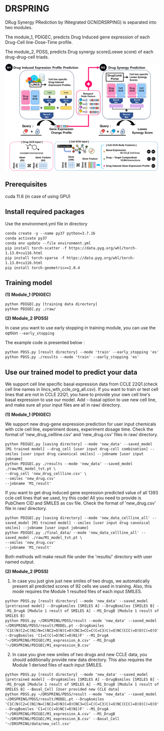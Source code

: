 # DRSPRING
DRug Synergy PRediction by INtegrated GCN(DRSRPING) is separated into two modules. 

The module_1, PDIGEC, predicts Drug Induced gene expression of each Drug-Cell line-Dose-Time profile. 

The module_2, PDSS, predicts Drug synergy score(Loewe score) of each drug-drug-cell triads.

![alt text](total_fig.png)



## Prerequisites
cuda 11.6 (in case of using GPU)




## Install required packages
Use the environment.yml file in directory

```
conda create -y --name py37 python=3.7.16
conda activate py37
conda env update --file environment.yml
pip install torch-scatter -f https://data.pyg.org/whl/torch-1.13.0+cu116.html
pip install torch-sparse -f https://data.pyg.org/whl/torch-1.13.0+cu116.html
pip install torch-geometric==2.0.4
```




## Training model
**(1) Module_1 (PDIGEC)**
```
python PDIGEC.py [training data directory]
python PDIGEC.py ./raw/  
```

**(2) Module_2 (PDSS)**

In case you want to use early stopping in training module, you can use the option `--early_stopping`

The example code is presented below : 
```
python PDSS.py [result directory] --mode 'train' --early_stopping 'es'
python PDSS.py ./results --mode 'train' --early_stopping 'es'
```




## Use our trained model to predict your data
We support cell line specific basal expression data from CCLE 22Q1.(check cell line names in lincs_wth_ccle_org_all.csv). If you want to train or test cell lines that are not in CCLE 22Q1, you have to provide your own cell line's basal expression to use our model. Add --basal option to use new cell line, and make sure all your input files are all in raw/ directory.

**(1) Module_1 (PDIGEC)**

We support new drug-gene expression prediction for user input chemicals with ccle cell line, experiment doses, experiment dosage time.
Check the format of 'new_drug_cellline.csv' and 'new_drug.csv' files in raw/ directory. 
```
python PDIGEC.py [saving directory] --mode 'new_data' --saved_model [M1 trained model] --drug_cell [user input drug-cell combination] --smiles [user input drug canonical smiles] --jobname [user input jobname]
python PDIGEC.py ./results --mode 'new_data' --saved_model ./raw/M1_model_tvt.pt \
--drug_cell 'new_drug_cellline.csv' \
--smiles 'new_drug.csv'
--jobname 'M1_result'
```


If you want to get drug induced gene expression predicted value of all 1393 ccle cell lines that we used, try this code!
All you need to provide is PubChem CID and SMILES as csv file.
Check the format of 'new_drug.csv' file in raw/ directory. 
```
python PDIGEC.py [saving directory] --mode 'new_data_cellline_all' --saved_model [M1 trained model] --smiles [user input drug canonical smiles] --jobname [user input jobname]
python PDIGEC.py ./final_data/ --mode 'new_data_cellline_all' --saved_model ./raw/M1_model_tvt.pt \
--smiles 'new_drug.csv'
--jobname 'M1_result'
```

Both methods will make result file under the 'results/' directory with user named output. 



**(2) Module_2 (PDSS)**
1) In case you just give just new smiles of two drugs, we automatically present all predicted scores of 92 cells we used in training.
   Also, this mode requires the Module 1 resulted files of each input SMILES.

```
python PDSS.py [result directory] --mode 'new_data' --saved_model [pretrained model] --DrugAsmiles [SMILES A] --DrugBsmiles [SMILES B] --M1_DrugA [Module 1 result of SMILES A] --M1_DrugB [Module 1 result of SMILES B]
python PDSS.py ~/DRSPRING/PDSS/result --mode 'new_data' --saved_model ~/DRSPRING/PDSS/result/MODEL.pt --DrugAsmiles 'C1C(N(C2=C(N1)N=C(NC2=O)N)C=O)CNC3=CC=C(C=C3)C(=O)NC(CCC(=O)O)C(=O)O' --DrugBsmiles 'C1=C(C(=O)NC(=O)N1)F' --M1_DrugA '~/DRSPRING/PDIGEC/M1_expression_A.csv' --M1_DrugB '~/DRSPRING/PDIGEC/M1_expression_B.csv'
```

2) In case you give new smiles of two drugs and new CCLE data, you should additionally provide new data directory.
This also requires the Module 1 derived files of each input SMILES.
```
python PDSS.py [result directory] --mode 'new_data' --saved_model [pretrained model] --DrugAsmiles [SMILES A] --DrugBsmiles [SMILES B] --M1_DrugA [Module 1 result of SMILES A] --M1_DrugB [Module 1 result of SMILES B] --Basal_Cell [User provided new CCLE data]
python PDSS.py ~/DRSPRING/PDSS/result --mode 'new_data' --saved_model ~/DRSPRING/PDSS/result/MODEL.pt --DrugAsmiles 'C1C(N(C2=C(N1)N=C(NC2=O)N)C=O)CNC3=CC=C(C=C3)C(=O)NC(CCC(=O)O)C(=O)O' --DrugBsmiles 'C1=C(C(=O)NC(=O)N1)F' --M1_DrugA '~/DRSPRING/PDIGEC/M1_expression_A.csv' --M1_DrugB '~/DRSPRING/PDIGEC/M1_expression_B.csv' --Basal_Cell '~/DRSPRING/data/new_cell.csv'
```



